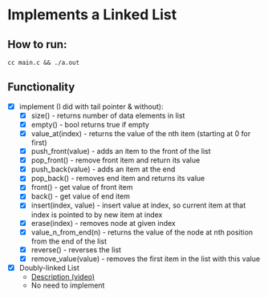# Implements a Linked List

## How to run:
```
cc main.c && ./a.out
```

## Functionality

 - [X] implement (I did with tail pointer & without):
    - [X] size() - returns number of data elements in list
    - [X] empty() - bool returns true if empty
    - [X] value_at(index) - returns the value of the nth item (starting at 0 for first)
    - [X] push_front(value) - adds an item to the front of the list
    - [X] pop_front() - remove front item and return its value
    - [X] push_back(value) - adds an item at the end
    - [X] pop_back() - removes end item and returns its value
    - [X] front() - get value of front item
    - [X] back() - get value of end item
    - [X] insert(index, value) - insert value at index, so current item at that index is pointed to by new item at index
    - [X] erase(index) - removes node at given index
    - [X] value_n_from_end(n) - returns the value of the node at nth position from the end of the list
    - [X] reverse() - reverses the list
    - [X] remove_value(value) - removes the first item in the list with this value
- [X] Doubly-linked List
    - [Description (video)](https://www.coursera.org/learn/data-structures/lecture/jpGKD/doubly-linked-lists)
    - No need to implement